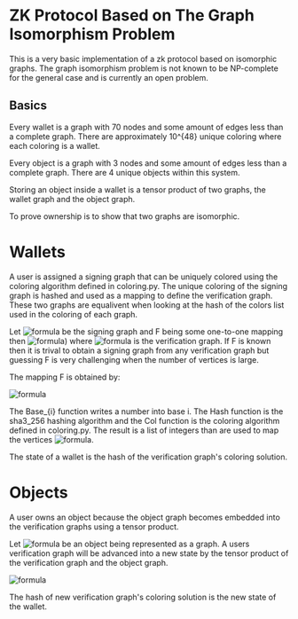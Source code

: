 # ZK Protocol Based on The Graph Isomorphism Problem

This is a very basic implementation of a zk protocol based on isomorphic graphs. The graph isomorphism problem is not known to be NP-complete for the general case and is currently an open problem.


## Basics

Every wallet is a graph with 70 nodes and some amount of edges less than a complete graph. There are approximately 10^{48} unique coloring where each coloring is a wallet.

Every object is a graph with 3 nodes and some amount of edges less than a complete graph. There are 4 unique objects within this system.

Storing an object inside a wallet is a tensor product of two graphs, the wallet graph and the object graph.

To prove ownership is to show that two graphs are isomorphic.

# Wallets

A user is assigned a signing graph that can be uniquely colored using the coloring algorithm defined in coloring.py. The unique coloring of the signing graph is hashed and used as a mapping to define the verification graph. These two graphs are equalivent when looking at the hash of the colors list used in the coloring of each graph.

Let ![formula](https://render.githubusercontent.com/render/math?math=\color{white}\G_{1}=(V_{1}E_{1})) be the signing graph and F being some one-to-one mapping then ![formula](https://render.githubusercontent.com/render/math?math=\color{white}\(F:G_{1}\rightarrow\G_{2})) where ![formula](https://render.githubusercontent.com/render/math?math=\color{white}\G_{2}=(V_{2},E_{2})) is the verification graph. If F is known then it is trival to obtain a signing graph from any verification graph but guessing F is very challenging when the number of vertices is large.

The mapping F is obtained by:

![formula](https://render.githubusercontent.com/render/math?math=\color{white}\Base_{q}(\Base_{10}(\Hash(\Col(G))))\rightarrow\F)

The Base_{i} function writes a number into base i. The Hash function is the sha3_256 hashing algorithm and the Col function is the coloring algorithm defined in coloring.py. The result is a list of integers than are used to map the vertices ![formula](https://render.githubusercontent.com/render/math?math=\color{white}\V_{1}=\\{1,..,n\\}\rightarrow\V_{2}).

The state of a wallet is the hash of the verification graph's coloring solution.

# Objects

A user owns an object because the object graph becomes embedded into the verification graphs using a tensor product.

Let ![formula](https://render.githubusercontent.com/render/math?math=\color{white}\O_{i}=(3,E)) be an object being represented as a graph. A users verification graph will be advanced into a new state by the tensor product of the verification graph and the object graph.

![formula](https://render.githubusercontent.com/render/math?math=\color{white}\G_{2}'\=G_{2}\otimes\O_{i})

The hash of new verification graph's coloring solution is the new state of the wallet.
